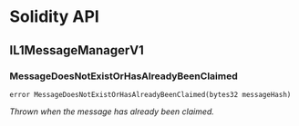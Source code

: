 # Solidity API

## IL1MessageManagerV1

### MessageDoesNotExistOrHasAlreadyBeenClaimed

```solidity
error MessageDoesNotExistOrHasAlreadyBeenClaimed(bytes32 messageHash)
```

_Thrown when the message has already been claimed._

